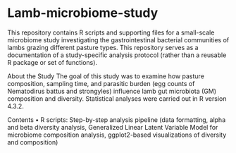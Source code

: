 # Lamb-microbiome-study
This repository contains R scripts and supporting files for a small-scale microbiome study investigating the gastrointestinal bacterial communities of lambs grazing different pasture types. This repository serves as a documentation of a study-specific analysis protocol (rather than a reusable R package or set of functions).

About the Study
The goal of this study was to examine how pasture composition, sampling time, and parasitic burden (egg counts of Nematodirus battus and strongyles) influence lamb gut microbiota (GM) composition and diversity. Statistical analyses were carried out in R version 4.3.2.

Contents
•	R scripts: Step-by-step analysis pipeline (data formatting, alpha and beta diversity analysis, Generalized Linear Latent Variable Model for microbiome composition analysis, ggplot2-based visualizations of diversity and composition)

